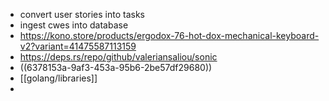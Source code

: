 - convert user stories into tasks
- ingest cwes into database
- https://kono.store/products/ergodox-76-hot-dox-mechanical-keyboard-v2?variant=41475587113159
- https://deps.rs/repo/github/valeriansaliou/sonic
- ((6378153a-9af3-453a-95b6-2be57df29680))
- [[golang/libraries]]
-